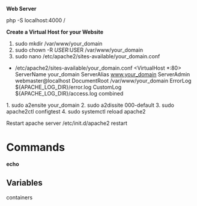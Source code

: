 **Web Server**

php -S localhost:4000 /


**Create a Virtual Host for your Website**
1. sudo mkdir /var/www/your_domain
2. sudo chown -R $USER:$USER /var/www/your_domain
3. sudo nano /etc/apache2/sites-available/your_domain.conf
* /etc/apache2/sites-available/your_domain.conf
<VirtualHost *:80>
    ServerName your_domain
    ServerAlias www.your_domain
    ServerAdmin webmaster@localhost
    DocumentRoot /var/www/your_domain
    ErrorLog ${APACHE_LOG_DIR}/error.log
    CustomLog ${APACHE_LOG_DIR}/access.log combined
</VirtualHost>
1. sudo a2ensite your_domain
2. sudo a2dissite 000-default
3. sudo apache2ctl configtest
4. sudo systemctl reload apache2

Restart apache server
/etc/init.d/apache2 restart

# Commands
**echo**

## Variables
containers





